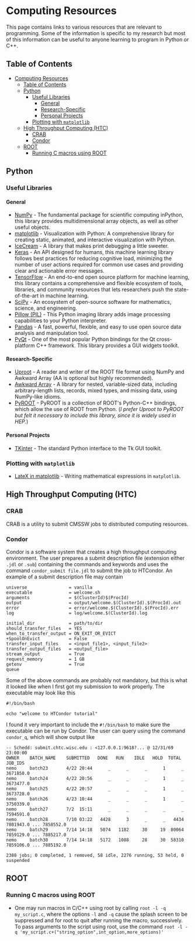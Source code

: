 # Computing Resources

This page contains links to various resources that are relevant to programming. Some of the information is specific to my research but most of this information can be useful to anyone learning to program in Python or C++.

## Table of Contents

- [Computing Resources](#computing-resources)
  - [Table of Contents](#table-of-contents)
  - [Python](#python)
    - [Useful Libraries](#useful-libraries)
      - [General](#general)
      - [Research-Specific](#research-specific)
      - [Personal Projects](#personal-projects)
    - [Plotting with `matplotlib`](#plotting-with-matplotlib)
  - [High Throughput Computing (HTC)](#high-throughput-computing-htc)
    - [CRAB](#crab)
    - [Condor](#condor)
  - [ROOT](#root)
    - [Running C macros using ROOT](#running-c-macros-using-root)

## Python

### Useful Libraries

#### General

- [NumPy](https://numpy.org) - The fundamental package for scientific computing inPython, this library provides multidimensional array objects, as well as other useful objects. 
- [matplotlib](https://matplotlib.org) - Visualization with Python: A comprehensive library for creating static, animated, and interactive visualization with Python.
- [IceCream](https://github.com/gruns/icecream) - A library that makes print debugging a little sweeter.
- [Keras](https://keras.io) - An API designed for humans, this machine learning library follows best practices for reducing cognitive load, minimizing the number of user actions required for common use cases and providing clear and actionable error messages.
- [TensorFlow](https://www.tensorflow.org) - An end-to-end open source platform for machine learning, this library contains a comprehensive and flexible ecosystem of tools, libraries, and community resources that lets researchers push the state-of-the-art in machine learning.
- [SciPy](https://www.scipy.org) - An ecosystem of open-source software for mathematics, science, and engineering.
- [Pillow (PIL)](https://pillow.readthedocs.io/en/stable/) - This Python imaging library adds image processing capabilities to your Python interpreter.
- [Pandas](https://pandas.pydata.org/docs/reference/index.html) - A fast, powerful, flexible, and easy to use open source data analysis and manipulation tool.
- [PyQt](https://www.tutorialspoint.com/pyqt/index.htm) - One of the most popular Python bindings for the Qt cross-platform C++ framework. This library provides a GUI widgets toolkit.

#### Research-Specific

- [Uproot](https://github.com/scikit-hep/uproot4) - A reader and writer of the ROOT file format using NumPy and Awkward Array (AA is optional but highly recommended).
- [Awkward Array](https://pypi.org/project/awkward/) - A library for nested, variable-sized data, including arbitrary-length lists, records, mixed types, and missing data, using NumPy-like idioms.
- [PyROOT](https://pypi.org/project/awkward/) - PyROOT is a collection of ROOT's Python-C++ bindings, which allow the use of ROOT from Python. (*I prefer Uproot to PyROOT but felt it necessary to include this library, since it is widely used in HEP.*)

#### Personal Projects

- [TKinter](https://docs.python.org/3/library/tkinter.html) - The standard Python interface to the Tk GUI toolkit.

### Plotting with `matplotlib`

- [LateX in matplotlib](https://matplotlib.org/stable/tutorials/text/mathtext.html) - Writing mathematical expressions in `matplotlib`.

## High Throughput Computing (HTC)

### CRAB

CRAB is a utility to submit CMSSW jobs to distributed computing resources.

### Condor

Condor is a software system that creates a high throughput computing environment. The user prepares a submit description file (extension either `.jdl` or `.sub`) containing the commands and keywords and uses the command `condor_submit file.jdl` to submit the job to HTCondor. An example of a submit description file may contain

~~~~
universe                = vanilla
executable              = welcome.sh
arguments               = $(ClusterId)$(ProcId)
output                  = output/welcome.$(ClusterId).$(ProcId).out
error                   = error/welcome.$(ClusterId).$(ProcId).err
log                     = log/welcome.$(ClusterId).log

initial_dir             = path/to/dir
should_transfer_files   = YES
when_to_transfer_output = ON_EXIT_OR_EVICT
+SpoolOnEvict           = False
transfer_input_files    = <input_file1>, <input_file2>
transfer_output_files   = <output_file>
stream_output           = True
request_memory          = 1 GB
getenv                  = True
queue
~~~~

Some of the above commands are probably not mandatory, but this is what it looked like when I first got my submission to work properly. The executable may look like this

~~~~
#!/bin/bash

echo "welcome to HTCondor tutorial"
~~~~

I found it very important to include the `#!/bin/bash` to make sure the executable can be run by Condor. The user can query using the command `condor_q`, which will show output like

~~~~
-- Schedd: submit.chtc.wisc.edu : <127.0.0.1:9618?... @ 12/31/69 23:00:00
OWNER    BATCH_NAME    SUBMITTED   DONE   RUN    IDLE   HOLD  TOTAL JOB_IDS
nemo     batch23       4/22 20:44      _      _      _      1      _ 3671850.0
nemo     batch24       4/22 20:56      _      _      _      1      _ 3673477.0
nemo     batch25       4/22 20:57      _      _      _      1      _ 3673728.0
nemo     batch26       4/23 10:44      _      _      _      1      _ 3750339.0
nemo     batch27       7/2  15:11      _      _      _      _      _ 7594591.0
nemo     batch28       7/10 03:22   4428      3      _      _   4434 7801943.0 ... 7858552.0
nemo     batch29       7/14 14:18   5074   1182     30     19  80064 7859129.0 ... 7885217.0
nemo     batch30       7/14 14:18   5172   1088     28     30  58310 7859106.0 ... 7885192.0

2388 jobs; 0 completed, 1 removed, 58 idle, 2276 running, 53 held, 0 suspended
~~~~



## ROOT

### Running C macros using ROOT

- One may run macros in C/C++ using root by calling `root -l -q my_script.c`, where the options `-l` and `-q` cause the splash screen to be suppressed and for root to quit after running the macro, successively. To pass arguments to the script using root, use the command `root -l -q 'my_script.c+("string_option",int_option,more_options)'`
